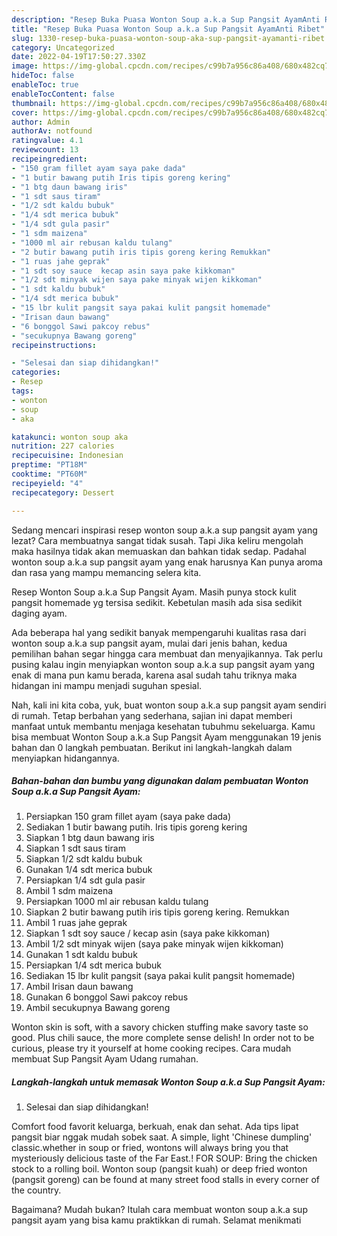 ```yaml
---
description: "Resep Buka Puasa Wonton Soup a.k.a Sup Pangsit AyamAnti Ribet"
title: "Resep Buka Puasa Wonton Soup a.k.a Sup Pangsit AyamAnti Ribet"
slug: 1330-resep-buka-puasa-wonton-soup-aka-sup-pangsit-ayamanti-ribet
category: Uncategorized
date: 2022-04-19T17:50:27.330Z
image: https://img-global.cpcdn.com/recipes/c99b7a956c86a408/680x482cq70/wonton-soup-aka-sup-pangsit-ayam-foto-resep-utama.jpg
hideToc: false
enableToc: true
enableTocContent: false
thumbnail: https://img-global.cpcdn.com/recipes/c99b7a956c86a408/680x482cq70/wonton-soup-aka-sup-pangsit-ayam-foto-resep-utama.jpg
cover: https://img-global.cpcdn.com/recipes/c99b7a956c86a408/680x482cq70/wonton-soup-aka-sup-pangsit-ayam-foto-resep-utama.jpg
author: Admin
authorAv: notfound
ratingvalue: 4.1
reviewcount: 13
recipeingredient:
- "150 gram fillet ayam saya pake dada"
- "1 butir bawang putih Iris tipis goreng kering"
- "1 btg daun bawang iris"
- "1 sdt saus tiram"
- "1/2 sdt kaldu bubuk"
- "1/4 sdt merica bubuk"
- "1/4 sdt gula pasir"
- "1 sdm maizena"
- "1000 ml air rebusan kaldu tulang"
- "2 butir bawang putih iris tipis goreng kering Remukkan"
- "1 ruas jahe geprak"
- "1 sdt soy sauce  kecap asin saya pake kikkoman"
- "1/2 sdt minyak wijen saya pake minyak wijen kikkoman"
- "1 sdt kaldu bubuk"
- "1/4 sdt merica bubuk"
- "15 lbr kulit pangsit saya pakai kulit pangsit homemade"
- "Irisan daun bawang"
- "6 bonggol Sawi pakcoy rebus"
- "secukupnya Bawang goreng"
recipeinstructions:

- "Selesai dan siap dihidangkan!"
categories:
- Resep
tags:
- wonton
- soup
- aka

katakunci: wonton soup aka 
nutrition: 227 calories
recipecuisine: Indonesian
preptime: "PT18M"
cooktime: "PT60M"
recipeyield: "4"
recipecategory: Dessert

---
```



Sedang mencari inspirasi resep wonton soup a.k.a sup pangsit ayam yang lezat? Cara membuatnya sangat tidak susah. Tapi Jika keliru mengolah maka hasilnya tidak akan memuaskan dan bahkan tidak sedap. Padahal wonton soup a.k.a sup pangsit ayam yang enak harusnya Kan punya aroma dan rasa yang mampu memancing selera kita.


Resep Wonton Soup a.k.a Sup Pangsit Ayam. Masih punya stock kulit pangsit homemade yg tersisa sedikit. Kebetulan masih ada sisa sedikit daging ayam.

Ada beberapa hal yang sedikit banyak mempengaruhi kualitas rasa dari wonton soup a.k.a sup pangsit ayam, mulai dari jenis bahan, kedua pemilihan bahan segar hingga cara membuat dan menyajikannya. Tak perlu pusing kalau ingin menyiapkan wonton soup a.k.a sup pangsit ayam yang enak di mana pun kamu berada, karena asal sudah tahu triknya maka hidangan ini mampu menjadi suguhan spesial.


Nah, kali ini kita coba, yuk, buat wonton soup a.k.a sup pangsit ayam sendiri di rumah. Tetap berbahan yang sederhana, sajian ini dapat memberi manfaat untuk membantu menjaga kesehatan tubuhmu sekeluarga. Kamu bisa membuat Wonton Soup a.k.a Sup Pangsit Ayam menggunakan 19 jenis bahan dan 0 langkah pembuatan. Berikut ini langkah-langkah dalam menyiapkan hidangannya.

<!--inarticleads1-->

##### Bahan-bahan dan bumbu yang digunakan dalam pembuatan Wonton Soup a.k.a Sup Pangsit Ayam:

1. Persiapkan 150 gram fillet ayam (saya pake dada)
1. Sediakan 1 butir bawang putih. Iris tipis goreng kering
1. Siapkan 1 btg daun bawang iris
1. Siapkan 1 sdt saus tiram
1. Siapkan 1/2 sdt kaldu bubuk
1. Gunakan 1/4 sdt merica bubuk
1. Persiapkan 1/4 sdt gula pasir
1. Ambil 1 sdm maizena
1. Persiapkan 1000 ml air rebusan kaldu tulang
1. Siapkan 2 butir bawang putih iris tipis goreng kering. Remukkan
1. Ambil 1 ruas jahe geprak
1. Siapkan 1 sdt soy sauce / kecap asin (saya pake kikkoman)
1. Ambil 1/2 sdt minyak wijen (saya pake minyak wijen kikkoman)
1. Gunakan 1 sdt kaldu bubuk
1. Persiapkan 1/4 sdt merica bubuk
1. Sediakan 15 lbr kulit pangsit (saya pakai kulit pangsit homemade)
1. Ambil Irisan daun bawang
1. Gunakan 6 bonggol Sawi pakcoy rebus
1. Ambil secukupnya Bawang goreng


Wonton skin is soft, with a savory chicken stuffing make savory taste so good. Plus chili sauce, the more complete sense delish! In order not to be curious, please try it yourself at home cooking recipes. Cara mudah membuat Sup Pangsit Ayam Udang rumahan. 

<!--inarticleads2-->

##### Langkah-langkah untuk memasak Wonton Soup a.k.a Sup Pangsit Ayam:


1. Selesai dan siap dihidangkan!

Comfort food favorit keluarga, berkuah, enak dan sehat. Ada tips lipat pangsit biar nggak mudah sobek saat. A simple, light &#39;Chinese dumpling&#39; classic.whether in soup or fried, wontons will always bring you that mysteriously delicious taste of the Far East.! FOR SOUP: Bring the chicken stock to a rolling boil. Wonton soup (pangsit kuah) or deep fried wonton (pangsit goreng) can be found at many street food stalls in every corner of the country. 

Bagaimana? Mudah bukan? Itulah cara membuat wonton soup a.k.a sup pangsit ayam yang bisa kamu praktikkan di rumah. Selamat menikmati
